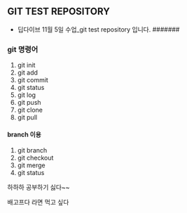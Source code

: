 ## GIT TEST REPOSITORY
- 딥다이브 11월 5일 수업_git test repository 입니다.
#######
### git 명령어
1. git init
2. git add
3. git commit
4. git status
5. git log
6. git push
7. git clone
8. git pull
#### branch 이용
1. git branch
2. git checkout
3. git merge
4. git status

하하하 공부하기 싫다~~ 

배고프다 라면 먹고 싶다
